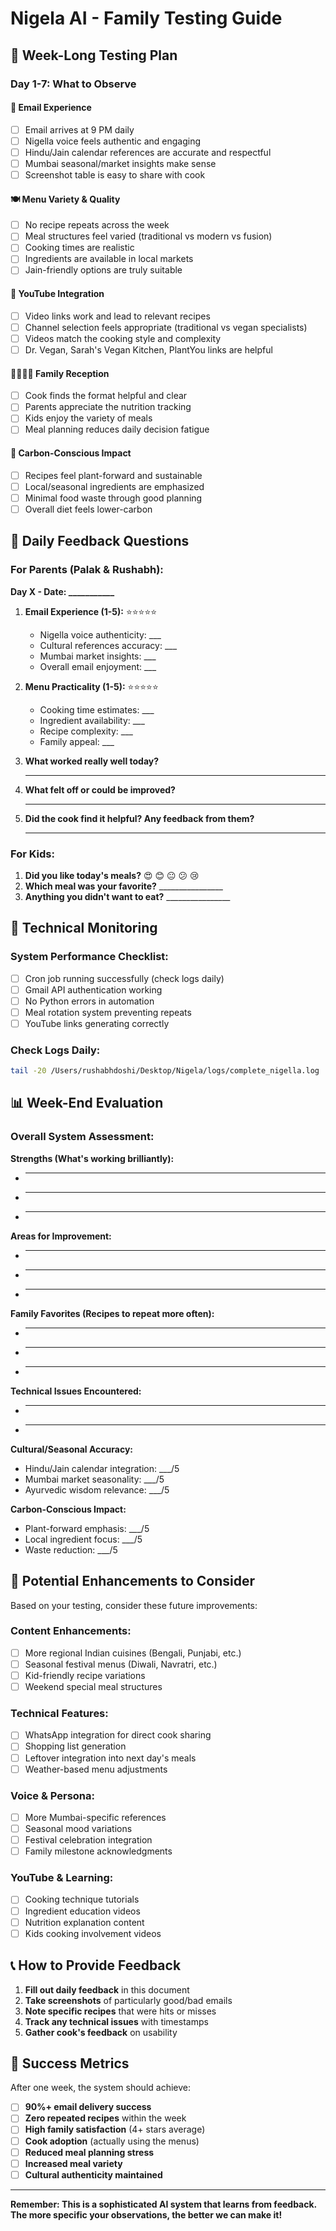 # Nigela AI - Family Testing Guide

## 🎯 **Week-Long Testing Plan**

### **Day 1-7: What to Observe**

#### 📧 **Email Experience**
- [ ] Email arrives at 9 PM daily
- [ ] Nigella voice feels authentic and engaging
- [ ] Hindu/Jain calendar references are accurate and respectful
- [ ] Mumbai seasonal/market insights make sense
- [ ] Screenshot table is easy to share with cook

#### 🍽️ **Menu Variety & Quality**
- [ ] No recipe repeats across the week
- [ ] Meal structures feel varied (traditional vs modern vs fusion)
- [ ] Cooking times are realistic
- [ ] Ingredients are available in local markets
- [ ] Jain-friendly options are truly suitable

#### 🎥 **YouTube Integration**
- [ ] Video links work and lead to relevant recipes
- [ ] Channel selection feels appropriate (traditional vs vegan specialists)
- [ ] Videos match the cooking style and complexity
- [ ] Dr. Vegan, Sarah's Vegan Kitchen, PlantYou links are helpful

#### 👨‍👩‍👧‍👦 **Family Reception**
- [ ] Cook finds the format helpful and clear
- [ ] Parents appreciate the nutrition tracking
- [ ] Kids enjoy the variety of meals
- [ ] Meal planning reduces daily decision fatigue

#### 🌱 **Carbon-Conscious Impact**
- [ ] Recipes feel plant-forward and sustainable
- [ ] Local/seasonal ingredients are emphasized
- [ ] Minimal food waste through good planning
- [ ] Overall diet feels lower-carbon

## 📝 **Daily Feedback Questions**

### **For Parents (Palak & Rushabh):**

**Day X - Date: ___________**

1. **Email Experience (1-5):** ⭐⭐⭐⭐⭐
   - Nigella voice authenticity: ___
   - Cultural references accuracy: ___
   - Mumbai market insights: ___
   - Overall email enjoyment: ___

2. **Menu Practicality (1-5):** ⭐⭐⭐⭐⭐
   - Cooking time estimates: ___
   - Ingredient availability: ___
   - Recipe complexity: ___
   - Family appeal: ___

3. **What worked really well today?**
   ________________________________

4. **What felt off or could be improved?**
   ________________________________

5. **Did the cook find it helpful? Any feedback from them?**
   ________________________________

### **For Kids:**
1. **Did you like today's meals?** 😍 😊 😐 😕 😢
2. **Which meal was your favorite?** ________________
3. **Anything you didn't want to eat?** ________________

## 🔧 **Technical Monitoring**

### **System Performance Checklist:**
- [ ] Cron job running successfully (check logs daily)
- [ ] Gmail API authentication working
- [ ] No Python errors in automation
- [ ] Meal rotation system preventing repeats
- [ ] YouTube links generating correctly

### **Check Logs Daily:**
```bash
tail -20 /Users/rushabhdoshi/Desktop/Nigela/logs/complete_nigella.log
```

## 📊 **Week-End Evaluation**

### **Overall System Assessment:**

**Strengths (What's working brilliantly):**
- ________________________________
- ________________________________
- ________________________________

**Areas for Improvement:**
- ________________________________
- ________________________________
- ________________________________

**Family Favorites (Recipes to repeat more often):**
- ________________________________
- ________________________________
- ________________________________

**Technical Issues Encountered:**
- ________________________________
- ________________________________

**Cultural/Seasonal Accuracy:**
- Hindu/Jain calendar integration: ___/5
- Mumbai market seasonality: ___/5
- Ayurvedic wisdom relevance: ___/5

**Carbon-Conscious Impact:**
- Plant-forward emphasis: ___/5
- Local ingredient focus: ___/5
- Waste reduction: ___/5

## 🚀 **Potential Enhancements to Consider**

Based on your testing, consider these future improvements:

### **Content Enhancements:**
- [ ] More regional Indian cuisines (Bengali, Punjabi, etc.)
- [ ] Seasonal festival menus (Diwali, Navratri, etc.)
- [ ] Kid-friendly recipe variations
- [ ] Weekend special meal structures

### **Technical Features:**
- [ ] WhatsApp integration for direct cook sharing
- [ ] Shopping list generation
- [ ] Leftover integration into next day's meals
- [ ] Weather-based menu adjustments

### **Voice & Persona:**
- [ ] More Mumbai-specific references
- [ ] Seasonal mood variations
- [ ] Festival celebration integration
- [ ] Family milestone acknowledgments

### **YouTube & Learning:**
- [ ] Cooking technique tutorials
- [ ] Ingredient education videos
- [ ] Nutrition explanation content
- [ ] Kids cooking involvement videos

## 📞 **How to Provide Feedback**

1. **Fill out daily feedback** in this document
2. **Take screenshots** of particularly good/bad emails
3. **Note specific recipes** that were hits or misses
4. **Track any technical issues** with timestamps
5. **Gather cook's feedback** on usability

## 🎯 **Success Metrics**

After one week, the system should achieve:
- [ ] **90%+ email delivery success**
- [ ] **Zero repeated recipes** within the week
- [ ] **High family satisfaction** (4+ stars average)
- [ ] **Cook adoption** (actually using the menus)
- [ ] **Reduced meal planning stress**
- [ ] **Increased meal variety**
- [ ] **Cultural authenticity maintained**

---

**Remember: This is a sophisticated AI system that learns from feedback. The more specific your observations, the better we can make it!**
